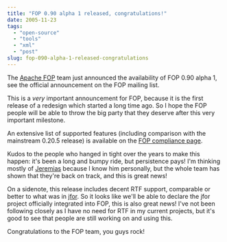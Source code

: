 ```yaml
---
title: "FOP 0.90 alpha 1 released, congratulations!"
date: 2005-11-23
tags: 
  - "open-source"
  - "tools"
  - "xml"
  - "post"
slug: fop-090-alpha-1-released-congratulations
---
```


The [Apache FOP](http://xmlgraphics.apache.org/fop/) team just announced the availability of FOP 0.90 alpha 1, see the official announcement on the FOP mailing list.

This is a _very_ important announcement for FOP, because it is the first release of a redesign which started a long time ago. So I hope the FOP people will be able to throw the big party that they deserve after this very important milestone.

An extensive list of supported features (including comparison with the mainstream 0.20.5 release) is available on the [FOP compliance page](http://xmlgraphics.apache.org/fop/compliance.html).

Kudos to the people who hanged in tight over the years to make this happen: it's been a long and bumpy ride, but persistence pays! I'm thinking mostly of [Jeremias](http://www.jeremias-maerki.ch/) because I know him personally, but the whole team has shown that they're back on track, and this is great news!

On a sidenote, this release includes decent RTF support, comparable or better to what was in [jfor](http://sourceforge.net/projects/jfor/). So it looks like we'll be able to declare the jfor project officially integrated into FOP, this is also great news! I've not been following closely as I have no need for RTF in my current projects, but it's good to see that people are still working on and using this.

Congratulations to the FOP team, you guys rock!

